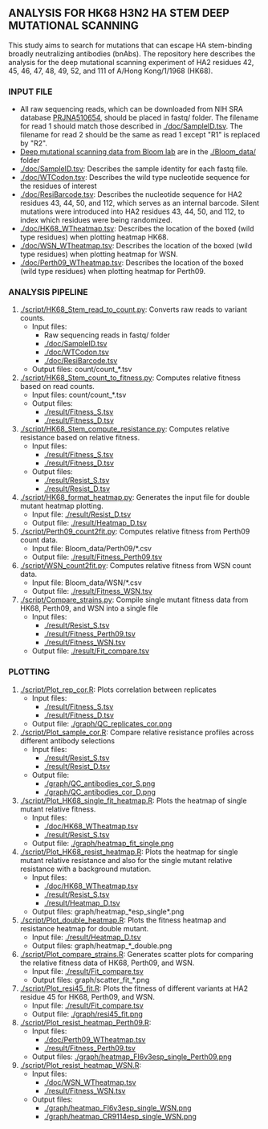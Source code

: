 ## ANALYSIS FOR HK68 H3N2 HA STEM DEEP MUTATIONAL SCANNING
This study aims to search for mutations that can escape HA stem-binding broadly neutralizing antibodies (bnAbs). The repository here describes the analysis for the deep mutational scanning experiment of HA2 residues 42, 45, 46, 47, 48, 49, 52, and 111 of A/Hong Kong/1/1968 (HK68).

### INPUT FILE
* All raw sequencing reads, which can be downloaded from NIH SRA database [PRJNA510654](https://www.ncbi.nlm.nih.gov/bioproject/PRJNA510654), should be placed in fastq/ folder. The filename for read 1 should match those described in [./doc/SampleID.tsv](./doc/SampleID.tsv). The filename for read 2 should be the same as read 1 except "R1" is replaced by "R2".
* [Deep mutational scanning data from Bloom lab](https://github.com/jbloomlab/HA\_stalkbnAb\_MAP) are in the [./Bloom\_data/](./Bloom\_data/) folder
* [./doc/SampleID.tsv](./doc/SampleID.tsv): Describes the sample identity for each fastq file.
* [./doc/WTCodon.tsv](./doc/WTCodon.tsv): Describes the wild type nucleotide sequence for the residues of interest
* [./doc/ResiBarcode.tsv](./doc/ResiBarcode.tsv): Describes the nucleotide sequence for HA2 residues 43, 44, 50, and 112, which serves as an internal barcode. Silent mutations were introduced into HA2 residues 43, 44, 50, and 112, to index which residues were being randomized. 
* [./doc/HK68\_WTheatmap.tsv](./doc/HK68\_WTheatmap.tsv): Describes the location of the boxed (wild type residues) when plotting heatmap HK68.
* [./doc/WSN\_WTheatmap.tsv](./doc/WSN\_WTheatmap.tsv): Describes the location of the boxed (wild type residues) when plotting heatmap for WSN.
* [./doc/Perth09\_WTheatmap.tsv](./doc/Perth09\_WTheatmap.tsv): Describes the location of the boxed (wild type residues) when plotting heatmap for Perth09.

### ANALYSIS PIPELINE
1. [./script/HK68\_Stem\_read\_to\_count.py](./script/HK68_Stem_read_to_count.py): Converts raw reads to variant counts.
    - Input files: 
      - Raw sequencing reads in fastq/ folder
      - [./doc/SampleID.tsv](./doc/SampleID.tsv)
      - [./doc/WTCodon.tsv](./doc/WTCodon.tsv)
      - [./doc/ResiBarcode.tsv](./doc/ResiBarcode.tsv)
    - Output files: count/count\_\*.tsv
2. [./script/HK68\_Stem\_count\_to\_fitness.py](./script/HK68_Stem_count_to_fitness.py): Computes relative fitness based on read counts.
    - Input files: count/count\_\*.tsv
    - Output files:
      - [./result/Fitness\_S.tsv](./result/Fitness\_S.tsv)
      - [./result/Fitness\_D.tsv](./result/Fitness\_D.tsv)
3. [./script/HK68\_Stem\_compute\_resistance.py](./script/HK68\_Stem\_compute\_resistance.py): Computes relative resistance based on relative fitness.
    - Input files:
      - [./result/Fitness\_S.tsv](./result/Fitness\_S.tsv)
      - [./result/Fitness\_D.tsv](./result/Fitness\_D.tsv)
    - Output files:
      - [./result/Resist\_S.tsv](./result/Resist\_S.tsv)
      - [./result/Resist\_D.tsv](./result/Resist\_D.tsv)
4. [./script/HK68\_format\_heatmap.py](./script/HK68\_format\_heatmap.py): Generates the input file for double mutant heatmap plotting.
    - Input file: [./result/Resist\_D.tsv](./result/Resist\_D.tsv)
    - Output file: [./result/Heatmap\_D.tsv](./result/Heatmap\_D.tsv)
5. [./script/Perth09\_count2fit.py](./script/Perth09\_count2fit.py): Computes relative fitness from Perth09 count data.
    - Input file: Bloom\_data/Perth09\/\*.csv
    - Output file: [./result/Fitness\_Perth09.tsv](./result/Fitness\_Perth09.tsv)
6. [./script/WSN\_count2fit.py](./script/WSN\_count2fit.py): Computes relative fitness from WSN count data.
    - Input file: Bloom\_data/WSN/\*.csv
    - Output file: [./result/Fitness\_WSN.tsv](./result/Fitness\_WSN.tsv)
7. [./script/Compare\_strains.py](./script/Compare\_strains.py): Compile single mutant fitness data from HK68, Perth09, and WSN into a single file
    - Input files:
      - [./result/Resist\_S.tsv](./result/Resist\_S.tsv)
      - [./result/Fitness\_Perth09.tsv](./result/Fitness\_Perth09.tsv)
      - [./result/Fitness\_WSN.tsv](./result/Fitness\_WSN.tsv)
    - Output file: [./result/Fit\_compare.tsv](./result/Fit\_compare.tsv)

### PLOTTING
1. [./script/Plot\_rep\_cor.R](./script/Plot\_rep\_cor.R): Plots correlation between replicates 
    - Input files: 
      - [./result/Fitness\_S.tsv](./result/Fitness\_S.tsv)
      - [./result/Fitness\_D.tsv](./result/Fitness\_D.tsv)
    - Output file: [./graph/QC\_replicates\_cor.png](./graph/QC\_replicates\_cor.png)
2. [./script/Plot\_sample\_cor.R](./script/Plot\_sample\_cor.R): Compare relative resistance profiles across different antibody selections
   - Input files: 
      - [./result/Resist\_S.tsv](./result/Resist\_S.tsv)
      - [./result/Resist\_D.tsv](./result/Resist\_D.tsv)
   - Output file: 
      - [./graph/QC\_antibodies\_cor\_S.png](./graph/QC\_antibodies\_cor\_S.png)
      - [./graph/QC\_antibodies\_cor\_D.png](./graph/QC\_antibodies\_cor\_D.png)
3. [./script/Plot\_HK68\_single\_fit\_heatmap.R](./script/Plot\_HK68\_single\_fit\_heatmap.R): Plots the heatmap of single mutant relative fitness.
    - Input files:
      - [./doc/HK68\_WTheatmap.tsv](./doc/HK68\_WTheatmap.tsv)
      - [./result/Resist\_S.tsv](./result/Resist\_S.tsv)
    - Output file: [./graph/heatmap\_fit\_single.png](./graph/heatmap\_fit\_single.png)
4. [./script/Plot\_HK68\_resist\_heatmap.R](./script/Plot\_HK68\_resist\_heatmap.R): Plots the heatmap for single mutant relative resistance and also for the single mutant relative resistance with a background mutation.
    - Input files:
      - [./doc/HK68\_WTheatmap.tsv](./doc/HK68\_WTheatmap.tsv)
      - [./result/Resist\_S.tsv](./result/Resist\_S.tsv)
      - [./result/Heatmap\_D.tsv](./result/Heatmap\_D.tsv)
    - Output files: graph/heatmap\_\*esp\_single\*.png
5. [./script/Plot\_double\_heatmap.R](./script/Plot\_double\_heatmap.R): Plots the fitness heatmap and resistance heatmap for double mutant.
    - Input file: [./result/Heatmap\_D.tsv](./result/Heatmap\_D.tsv)
    - Output files: graph/heatmap\_\*\_double.png
6. [./script/Plot\_compare\_strains.R](./script/Plot\_compare\_strains.R): Generates scatter plots for comparing the relative fitness data of HK68, Perth09, and WSN.
    - Input file: [./result/Fit\_compare.tsv](./result/Fit\_compare.tsv)
    - Output files: graph/scatter\_fit\_\*.png
7. [./script/Plot\_resi45\_fit.R](./script/Plot\_resi45\_fit.R): Plots the fitness of different variants at HA2 residue 45 for HK68, Perth09, and WSN. 
    - Input file: [./result/Fit\_compare.tsv](./result/Fit\_compare.tsv)
    - Output file: [./graph/resi45\_fit.png](./graph/resi45\_fit.png)
8. [./script/Plot\_resist\_heatmap\_Perth09.R](./script/Plot\_resist\_heatmap\_Perth09.R):
    - Input files:
      - [./doc/Perth09\_WTheatmap.tsv](./doc/Perth09\_WTheatmap.tsv)
      - [./result/Fitness\_Perth09.tsv](./result/Fitness\_Perth09.tsv)
    - Output files: [./graph/heatmap\_FI6v3esp\_single\_Perth09.png](./graph/heatmap\_FI6v3esp\_single\_Perth09.png)
9. [./script/Plot\_resist\_heatmap\_WSN.R](./script/Plot\_resist\_heatmap\_WSN.R): 
    - Input files:
      - [./doc/WSN\_WTheatmap.tsv](./doc/WSN\_WTheatmap.tsv)
      - [./result/Fitness\_WSN.tsv](./result/Fitness\_WSN.tsv)
    - Output files:
      - [./graph/heatmap\_FI6v3esp\_single\_WSN.png](./graph/heatmap\_FI6v3esp\_single\_WSN.png)
      - [./graph/heatmap\_CR9114esp\_single\_WSN.png](./graph/heatmap\_CR9114esp\_single\_WSN.png)
